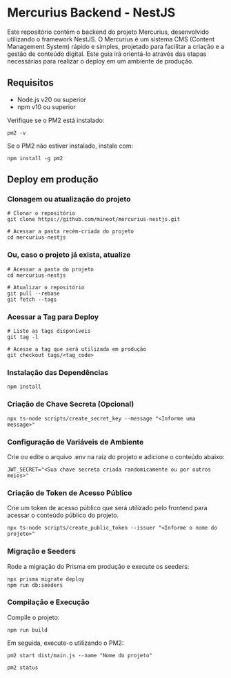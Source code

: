 # Mercurius Backend - NestJS

Este repositório contém o backend do projeto Mercurius, desenvolvido utilizando o framework NestJS. O Mercurius é um sistema CMS (Content Management System) rápido e simples, projetado para facilitar a criação e a gestão de conteúdo digital. Este guia irá orientá-lo através das etapas necessárias para realizar o deploy em um ambiente de produção.

## Requisitos

- Node.js v20 ou superior
- npm v10 ou superior

Verifique se o PM2 está instalado:

```shell
pm2 -v
```

Se o PM2 não estiver instalado, instale com:

```shell
npm install -g pm2
```

## Deploy em produção

### Clonagem ou atualização do projeto

```shell
# Clonar o repositório
git clone https://github.com/mineot/mercurius-nestjs.git

# Acessar a pasta recém-criada do projeto
cd mercurius-nestjs
```

### Ou, caso o projeto já exista, atualize

```shell
# Acessar a pasta do projeto
cd mercurius-nestjs

# Atualizar o repositório
git pull --rebase
git fetch --tags
```

### Acessar a Tag para Deploy

```shell
# Liste as tags disponíveis
git tag -l

# Acesse a tag que será utilizada em produção
git checkout tags/<tag_code>
```

### Instalação das Dependências

```shell
npm install
```

### Criação de Chave Secreta (Opcional)

```shell
npx ts-node scripts/create_secret_key --message "<Informe uma message>"
```

### Configuração de Variáveis de Ambiente

Crie ou edite o arquivo .env na raiz do projeto e adicione o conteúdo abaixo:

```shell
JWT_SECRET="<Sua chave secreta criada randomicamente ou por outros meios>"
```

### Criação de Token de Acesso Público

Crie um token de acesso público que será utilizado pelo frontend para acessar o conteúdo público do projeto.

```shell
npx ts-node scripts/create_public_token --issuer "<Informe o nome do projeto>"
```

### Migração e Seeders

Rode a migração do Prisma em produção e execute os seeders:

```shell
npx prisma migrate deploy
npm run db:seeders
```

### Compilação e Execução

Compile o projeto:

```shell
npm run build
```

Em seguida, execute-o utilizando o PM2:

```shell
pm2 start dist/main.js --name "Nome do projeto"

pm2 status
```
